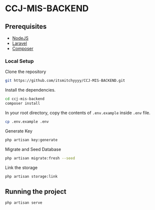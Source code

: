 # CCJ-MIS-BACKEND

## Prerequisites

-   [NodeJS](https://nodejs.org/en)
-   [Laravel](https://laravel.com/docs/10.x)
-   [Composer](https://getcomposer.org/)

### Local Setup

Clone the repository

```sh
git https://github.com/itsmitchyyyy/CCJ-MIS-BACKEND.git
```

Install the dependencies.

```sh
cd ccj-mis-backend
composer install
```

In your root directory, copy the contents of `.env.example` inside `.env` file.

```sh
cp .env.example .env
```

Generate Key

```sh
php artisan key:generate
```

Migrate and Seed Database

```sh
php artisan migrate:fresh --seed
```

Link the storage

```sh
php artisan storage:link
```

## Running the project

```sh
php artisan serve
```
